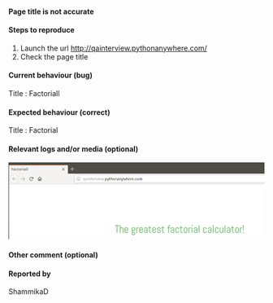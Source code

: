 <!-- 
This is the bug identifications during the testing of simple application to determine the factorial of a number.
http://qainterview.pythonanywhere.com/
-->
#### Page title is not accurate


#### Steps to reproduce 
1. Launch the url
http://qainterview.pythonanywhere.com/
2. Check the page title


#### Current behaviour (bug)
Title : Factoriall


#### Expected behaviour (correct)
Title : Factorial

#### Relevant logs and/or media (optional)
![ScreenShot](https://github.com/ShammikaDahanayaka/factorial-Test/blob/master/Bug_screenshots/title1.png)

#### Other comment (optional)



#### Reported by
ShammikaD

